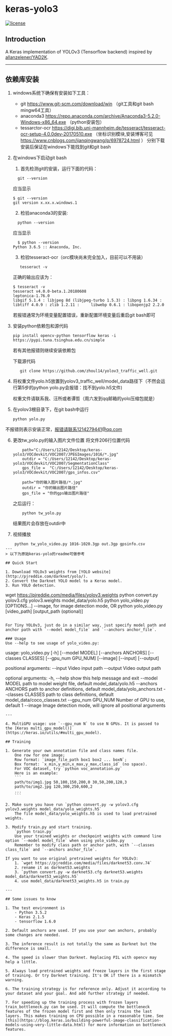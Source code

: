 # keras-yolo3

[![license](https://img.shields.io/github/license/mashape/apistatus.svg)](LICENSE)

## Introduction

A Keras implementation of YOLOv3 (Tensorflow backend) inspired by [allanzelener/YAD2K](https://github.com/allanzelener/YAD2K).


---

## 依赖库安装

1. windows系统下确保有安装如下工具：
    - git https://www.git-scm.com/download/win  （git工具和git bash mingw64工具）
    - anaconda3 https://repo.anaconda.com/archive/Anaconda3-5.2.0-Windows-x86_64.exe （python安装包）
    - tessarctor-ocr https://digi.bib.uni-mannheim.de/tesseract/tesseract-ocr-setup-4.0.0dev-20170510.exe （坐标识别模块,安装博客可见      https://www.cnblogs.com/jianqingwang/p/6978724.html ）
   分别下载安装后保证在windows下能找到git和git bash
2. 在windows下启动git bash
    1) 首先检测git的安装，运行下面的代码：
    ```
      git --version
    ```
    应当显示
    ```
    $ git --version
    git version x.xx.x.windows.1
    ```
   2) 检验anaconda3的安装:
    ```
      python --version
    ```
    应当显示
    ```
      $ python --version
    Python 3.6.5 :: Anaconda, Inc.
    ```
   3) 检验tesseract-ocr（orc模块尚未完全加入，目前可以不用装）
    ```
       tesseract -v
    ```
    正确的输出应该为：
    ```
    $ tesseract -v
    tesseract v4.0.0-beta.1.20180608
    leptonica-1.76.0
    libgif 5.1.4 : libjpeg 8d (libjpeg-turbo 1.5.3) : libpng 1.6.34 : libtiff 4.0.9 : zlib 1.2.11 :     libwebp 0.6.1 : libopenjp2 2.2.0
    ```
    若报错通常为环境变量配置错误，重新配置环境变量后重启git bash即可
3. 安装python依赖包和源代码
    ```
    pip install opencv-python tensorflow keras -i https://pypi.tuna.tsinghua.edu.cn/simple
    ```
    若有其他报错则继续安装依赖包
    
    下载源代码
    ```
       git clone https://github.com/zhoul14/yolov3_traffic_well.git
    ```
4. 将权重文件yolo.h5放置到yolov3_traffic_well/model_data路径下（不然会运行第5步的python yolo.py会报错：找不到yolo.h5文件)

    权重文件请联系我、汪所或者谭哲（周六发到qq邮箱的yolo压缩包就是）

5. 在yolov3根目录下，在git bash中运行
    ```
    python yolo.py
    ```

  不报错则表示安装正常，报错请联系1214279441@qq.com

6. 更改tw_yolo.py的输入图片文件位置
    将文件206行位置代码
    ```
        path="C:/Users/12142/Desktop/keras-yolo3/VOCdevkit/VOC2007/JPEGImages/1016/*.jpg"
        outdir = "C:/Users/12142/Desktop/keras-yolo3/VOCdevkit/VOC2007/SegmentationClass"
        gps_file =  "C:/Users/12142/Desktop/keras-yolo3/VOCdevkit/VOC2007/gps_infos.csv"
    ```

    ```
        path="你的输入图片路径/*.jpg"
        outdir = "你的输出图片路径"
        gps_file = "你的gps输出图片路径"
    ```
    之后运行：
    ```
        python tw_yolo.py
    ```
    结果图片会存放在outdir中
7. 视频播放
```
    python tw_yolo_video.py 1016-1020.3gp out.3gp gpsinfo.csv
---
> 以下为原始keras-yolo的readme可做参考

## Quick Start

1. Download YOLOv3 weights from [YOLO website](http://pjreddie.com/darknet/yolo/).
2. Convert the Darknet YOLO model to a Keras model.
3. Run YOLO detection.

```
wget https://pjreddie.com/media/files/yolov3.weights
python convert.py yolov3.cfg yolov3.weights model_data/yolo.h5
python yolo_video.py [OPTIONS...] --image, for image detection mode, OR
python yolo_video.py [video_path] [output_path (optional)]
```

For Tiny YOLOv3, just do in a similar way, just specify model path and anchor path with `--model model_file` and `--anchors anchor_file`.

### Usage
Use --help to see usage of yolo_video.py:
```
usage: yolo_video.py [-h] [--model MODEL] [--anchors ANCHORS]
                     [--classes CLASSES] [--gpu_num GPU_NUM] [--image]
                     [--input] [--output]

positional arguments:
  --input        Video input path
  --output       Video output path

optional arguments:
  -h, --help         show this help message and exit
  --model MODEL      path to model weight file, default model_data/yolo.h5
  --anchors ANCHORS  path to anchor definitions, default
                     model_data/yolo_anchors.txt
  --classes CLASSES  path to class definitions, default
                     model_data/coco_classes.txt
  --gpu_num GPU_NUM  Number of GPU to use, default 1
  --image            Image detection mode, will ignore all positional arguments
```
---

4. MultiGPU usage: use `--gpu_num N` to use N GPUs. It is passed to the [Keras multi_gpu_model()](https://keras.io/utils/#multi_gpu_model).

## Training

1. Generate your own annotation file and class names file.
    One row for one image;
    Row format: `image_file_path box1 box2 ... boxN`;
    Box format: `x_min,y_min,x_max,y_max,class_id` (no space).
    For VOC dataset, try `python voc_annotation.py`
    Here is an example:
    ```
    path/to/img1.jpg 50,100,150,200,0 30,50,200,120,3
    path/to/img2.jpg 120,300,250,600,2
    ...
    ```

2. Make sure you have run `python convert.py -w yolov3.cfg yolov3.weights model_data/yolo_weights.h5`
    The file model_data/yolo_weights.h5 is used to load pretrained weights.

3. Modify train.py and start training.
    `python train.py`
    Use your trained weights or checkpoint weights with command line option `--model model_file` when using yolo_video.py
    Remember to modify class path or anchor path, with `--classes class_file` and `--anchors anchor_file`.

If you want to use original pretrained weights for YOLOv3:
    1. `wget https://pjreddie.com/media/files/darknet53.conv.74`
    2. rename it as darknet53.weights
    3. `python convert.py -w darknet53.cfg darknet53.weights model_data/darknet53_weights.h5`
    4. use model_data/darknet53_weights.h5 in train.py

---

## Some issues to know

1. The test environment is
    - Python 3.5.2
    - Keras 2.1.5
    - tensorflow 1.6.0

2. Default anchors are used. If you use your own anchors, probably some changes are needed.

3. The inference result is not totally the same as Darknet but the difference is small.

4. The speed is slower than Darknet. Replacing PIL with opencv may help a little.

5. Always load pretrained weights and freeze layers in the first stage of training. Or try Darknet training. It's OK if there is a mismatch warning.

6. The training strategy is for reference only. Adjust it according to your dataset and your goal. And add further strategy if needed.

7. For speeding up the training process with frozen layers train_bottleneck.py can be used. It will compute the bottleneck features of the frozen model first and then only trains the last layers. This makes training on CPU possible in a reasonable time. See [this](https://blog.keras.io/building-powerful-image-classification-models-using-very-little-data.html) for more information on bottleneck features.
